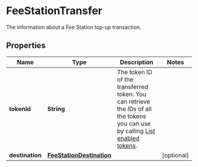 

# FeeStationTransfer

The information about a Fee Station top-up transaction.

## Properties

| Name | Type | Description | Notes |
|------------ | ------------- | ------------- | -------------|
|**tokenId** | **String** | The token ID of the transferred token. You can retrieve the IDs of all the tokens you can use by calling [List enabled tokens](https://www.cobo.com/developers/v2/api-references/wallets/list-enabled-tokens). |  |
|**destination** | [**FeeStationDestination**](FeeStationDestination.md) |  |  [optional] |



